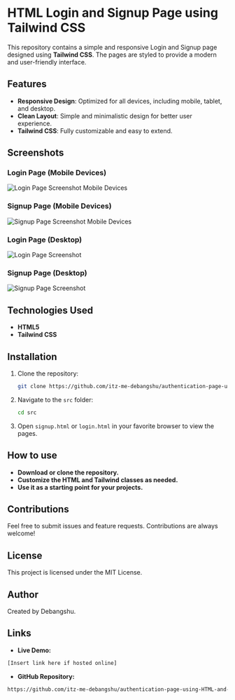 # HTML Login and Signup Page using Tailwind CSS  

This repository contains a simple and responsive Login and Signup page designed using **Tailwind CSS**. The pages are styled to provide a modern and user-friendly interface.  

## Features  
- **Responsive Design**: Optimized for all devices, including mobile, tablet, and desktop.  
- **Clean Layout**: Simple and minimalistic design for better user experience.  
- **Tailwind CSS**: Fully customizable and easy to extend.  

## Screenshots  

### Login Page  (Mobile Devices)
![Login Page Screenshot Mobile Devices](./misc/images/iPhone-14-Plus-login.png)

### Signup Page  (Mobile Devices) 
![Signup Page Screenshot Mobile Devices](./misc/images/iPhone-14-Plus-signup.png)  
 
### Login Page  (Desktop)
![Login Page Screenshot](./misc/images/Macbook-Air-login.png)

### Signup Page  (Desktop) 
![Signup Page Screenshot](./misc/images/Macbook-Air-signup.png)


## Technologies Used  
- **HTML5**  
- **Tailwind CSS**  

## Installation  
1. Clone the repository:  
   ```bash  
   git clone https://github.com/itz-me-debangshu/authentication-page-using-HTML-and-Tailwind-CSS.git
   ```

2. Navigate to the `src` folder:
   ```bash
   cd src
   ```

3. Open `signup.html` or `login.html` in your favorite browser to view the pages.

## How to use
- **Download or clone the repository.**
- **Customize the HTML and Tailwind classes as needed.**
- **Use it as a starting point for your projects.**

## Contributions
Feel free to submit issues and feature requests. Contributions are always welcome!

## License
This project is licensed under the MIT License.

## Author
Created by Debangshu.

## Links
- **Live Demo:**
```bash
[Insert link here if hosted online]
```
- **GitHub Repository:**
```bash
https://github.com/itz-me-debangshu/authentication-page-using-HTML-and-Tailwind-CSS
```
